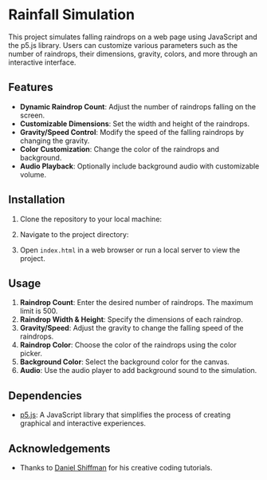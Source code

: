 # Rainfall Simulation

This project simulates falling raindrops on a web page using JavaScript and the p5.js library. Users can customize various parameters such as the number of raindrops, their dimensions, gravity, colors, and more through an interactive interface.

## Features

- **Dynamic Raindrop Count**: Adjust the number of raindrops falling on the screen.
- **Customizable Dimensions**: Set the width and height of the raindrops.
- **Gravity/Speed Control**: Modify the speed of the falling raindrops by changing the gravity.
- **Color Customization**: Change the color of the raindrops and background.
- **Audio Playback**: Optionally include background audio with customizable volume.

## Installation

1. Clone the repository to your local machine:

2. Navigate to the project directory:

3. Open `index.html` in a web browser or run a local server to view the project.

## Usage

1. **Raindrop Count**: Enter the desired number of raindrops. The maximum limit is 500.
2. **Raindrop Width & Height**: Specify the dimensions of each raindrop.
3. **Gravity/Speed**: Adjust the gravity to change the falling speed of the raindrops.
4. **Raindrop Color**: Choose the color of the raindrops using the color picker.
5. **Background Color**: Select the background color for the canvas.
6. **Audio**: Use the audio player to add background sound to the simulation.

## Dependencies

- [p5.js](https://p5js.org/): A JavaScript library that simplifies the process of creating graphical and interactive experiences.

## Acknowledgements

- Thanks to [Daniel Shiffman]([https://www.youtube.com/user/shiffman](https://www.youtube.com/watch?v=KkyIDI6rQJI)) for his creative coding tutorials.
